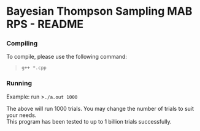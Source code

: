 # Bayesian Thompson Sampling MAB RPS - README

### Compiling
To compile, please use the following command:

  >``g++ *.cpp``

### Running

Example: run >``./a.out 1000``

The above will run 1000 trials. You may change the number of trials to suit your needs.  
This program has been tested to up to 1 billion trials successfully.
